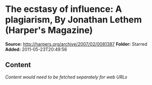 # The ecstasy of influence: A plagiarism, By Jonathan Lethem (Harper's Magazine)

**Source:** http://harpers.org/archive/2007/02/0081387
**Folder:** Starred
**Added:** 2011-05-23T20:49:56




## Content
*Content would need to be fetched separately for web URLs*
